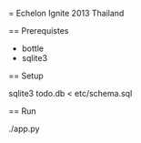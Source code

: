 = Echelon Ignite 2013 Thailand

== Prerequistes

* bottle
* sqlite3

== Setup

  sqlite3 todo.db < etc/schema.sql

== Run

  ./app.py
